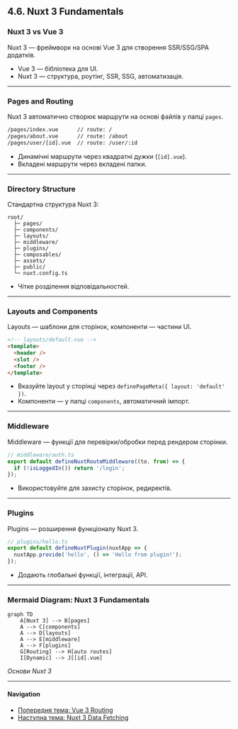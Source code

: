 ## 4.6. Nuxt 3 Fundamentals

### Nuxt 3 vs Vue 3

Nuxt 3 — фреймворк на основі Vue 3 для створення SSR/SSG/SPA додатків.
- Vue 3 — бібліотека для UI.
- Nuxt 3 — структура, роутінг, SSR, SSG, автоматизація.

---

### Pages and Routing

Nuxt 3 автоматично створює маршрути на основі файлів у папці `pages`.

```bash
/pages/index.vue      // route: /
/pages/about.vue      // route: /about
/pages/user/[id].vue  // route: /user/:id
```
- Динамічні маршрути через квадратні дужки (`[id].vue`).
- Вкладені маршрути через вкладені папки.

---

### Directory Structure

Стандартна структура Nuxt 3:

```
root/
  ├─ pages/
  ├─ components/
  ├─ layouts/
  ├─ middleware/
  ├─ plugins/
  ├─ composables/
  ├─ assets/
  ├─ public/
  └─ nuxt.config.ts
```
- Чітке розділення відповідальностей.

---

### Layouts and Components

Layouts — шаблони для сторінок, компоненти — частини UI.

```html
<!-- layouts/default.vue -->
<template>
  <header />
  <slot />
  <footer />
</template>
```
- Вказуйте layout у сторінці через `definePageMeta({ layout: 'default' })`.
- Компоненти — у папці `components`, автоматичний імпорт.

---

### Middleware

Middleware — функції для перевірки/обробки перед рендером сторінки.

```js
// middleware/auth.ts
export default defineNuxtRouteMiddleware((to, from) => {
  if (!isLoggedIn()) return '/login';
});
```
- Використовуйте для захисту сторінок, редиректів.

---

### Plugins

Plugins — розширення функціоналу Nuxt 3.

```js
// plugins/hello.ts
export default defineNuxtPlugin(nuxtApp => {
  nuxtApp.provide('hello', () => 'Hello from plugin!');
});
```
- Додають глобальні функції, інтеграції, API.

---

### Mermaid Diagram: Nuxt 3 Fundamentals

```mermaid
graph TD
    A[Nuxt 3] --> B[pages]
    A --> C[components]
    A --> D[layouts]
    A --> E[middleware]
    A --> F[plugins]
    G[Routing] --> H[auto routes]
    I[Dynamic] --> J[[id].vue]
```
_Основи Nuxt 3_

---

#### Navigation

- [Попередня тема: Vue 3 Routing](4.5-vue3-routing.md)
- [Наступна тема: Nuxt 3 Data Fetching](4.7-nuxt3-data-fetching.md)

